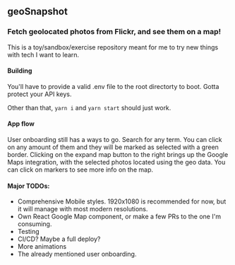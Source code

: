 ## geoSnapshot

### Fetch geolocated photos from Flickr, and see them on a map!

This is a toy/sandbox/exercise repository meant for me to try new things with tech I want to learn.

#### Building

You'll have to provide a valid .env file to the root directorty to boot. Gotta protect your API keys.

Other than that, `yarn i` and `yarn start` should just work.

#### App flow

User onboarding still has a ways to go.
Search for any term. You can click on any amount of them and they will be marked as selected with a green border. 
Clicking on the expand map button to the right brings up the Google Maps integration, with the selected photos located using the geo data.
You can click on markers to see more info on the map.

#### Major TODOs:

- Comprehensive Mobile styles. 1920x1080 is recommended for now, but it will manage with most modern resolutions.
- Own React Google Map component, or make a few PRs to the one I'm consuming.
- Testing
- CI/CD? Maybe a full deploy?
- More animations
- The already mentioned user onboarding.
